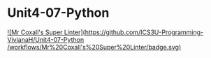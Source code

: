 # Unit4-07-Python
[![Mr Coxall's Super Linter](https://github.com/ICS3U-Programming-VivianaH/Unit4-07-Python /workflows/Mr%20Coxall's%20Super%20Linter/badge.svg)](https://github.com/ICS3U-Programming-VivianaH/Unit4-07-Python/actions/)
